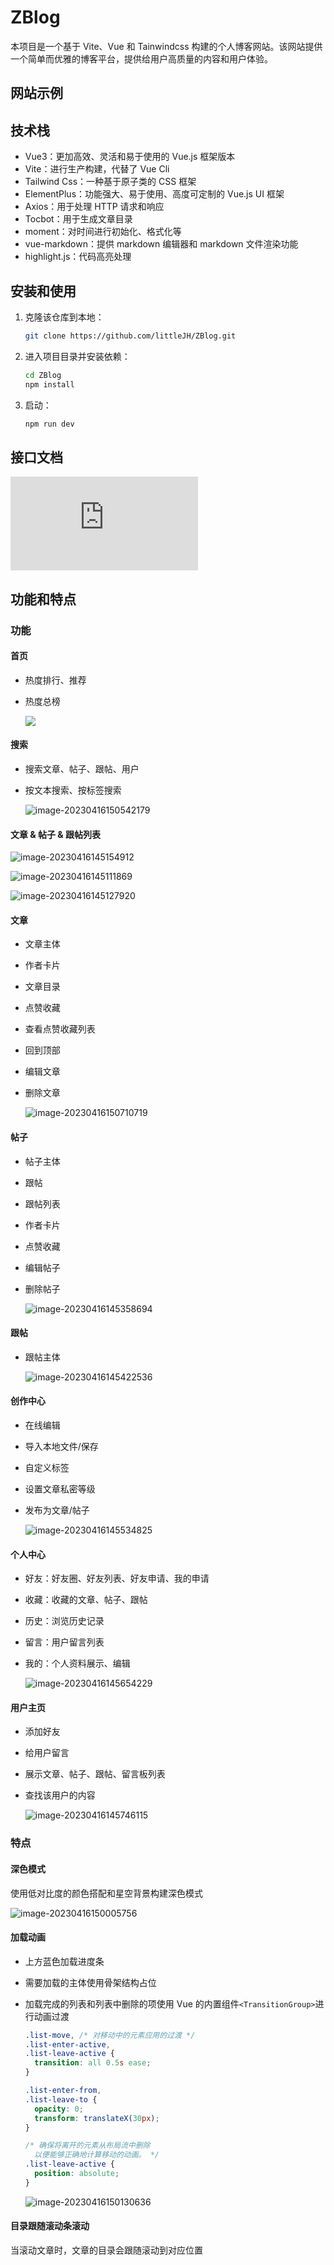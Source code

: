 # ZBlog

本项目是一个基于 Vite、Vue 和 Tainwindcss 构建的个人博客网站。该网站提供一个简单而优雅的博客平台，提供给用户高质量的内容和用户体验。

## 网站示例

## 技术栈

- Vue3：更加高效、灵活和易于使用的 Vue.js 框架版本
- Vite：进行生产构建，代替了 Vue Cli
- Tailwind Css：一种基于原子类的 CSS 框架
- ElementPlus：功能强大、易于使用、高度可定制的 Vue.js UI 框架
- Axios：用于处理 HTTP 请求和响应
- Tocbot：用于生成文章目录
- moment：对时间进行初始化、格式化等
- vue-markdown：提供 markdown 编辑器和 markdown 文件渲染功能
- highlight.js：代码高亮处理

## 安装和使用

1. 克隆该仓库到本地：

   ```bash
   git clone https://github.com/littleJH/ZBlog.git
   ```

2. 进入项目目录并安装依赖：

   ```bash
   cd ZBlog
   npm install
   ```

3. 启动：

   ```bash
   npm run dev
   ```

## 接口文档

![](https://github.com/MGABronya/Blog/blob/main/README.md)

## 功能和特点

### 功能

#### 首页

- 热度排行、推荐
- 热度总榜

  ![](https://raw.githubusercontent.com/littleJH/PicBed/main/img/image-20230416144952261.png)

#### 搜索

- 搜索文章、帖子、跟帖、用户
- 按文本搜索、按标签搜索

  ![image-20230416150542179](https://raw.githubusercontent.com/littleJH/PicBed/main/img/image-20230416150542179.png)

#### 文章 & 帖子 & 跟帖列表

![image-20230416145154912](https://raw.githubusercontent.com/littleJH/PicBed/main/img/image-20230416145154912.png)

![image-20230416145111869](https://raw.githubusercontent.com/littleJH/PicBed/main/img/image-20230416145111869.png)

![image-20230416145127920](https://raw.githubusercontent.com/littleJH/PicBed/main/img/image-20230416145127920.png)

#### 文章

- 文章主体
- 作者卡片
- 文章目录
- 点赞收藏
- 查看点赞收藏列表
- 回到顶部
- 编辑文章
- 删除文章

  ![image-20230416150710719](https://raw.githubusercontent.com/littleJH/PicBed/main/img/image-20230416150710719.png)

#### 帖子

- 帖子主体
- 跟帖
- 跟帖列表
- 作者卡片
- 点赞收藏
- 编辑帖子
- 删除帖子

  ![image-20230416145358694](https://raw.githubusercontent.com/littleJH/PicBed/main/img/image-20230416145358694.png)

#### 跟帖

- 跟帖主体

  ![image-20230416145422536](https://raw.githubusercontent.com/littleJH/PicBed/main/img/image-20230416145422536.png)

#### 创作中心

- 在线编辑
- 导入本地文件/保存

- 自定义标签
- 设置文章私密等级
- 发布为文章/帖子

  ![image-20230416145534825](https://raw.githubusercontent.com/littleJH/PicBed/main/img/image-20230416145534825.png)

#### 个人中心

- 好友：好友圈、好友列表、好友申请、我的申请
- 收藏：收藏的文章、帖子、跟帖
- 历史：浏览历史记录
- 留言：用户留言列表
- 我的：个人资料展示、编辑

  ![image-20230416145654229](https://raw.githubusercontent.com/littleJH/PicBed/main/img/image-20230416145654229.png)

#### 用户主页

- 添加好友
- 给用户留言
- 展示文章、帖子、跟帖、留言板列表
- 查找该用户的内容

  ![image-20230416145746115](https://raw.githubusercontent.com/littleJH/PicBed/main/img/image-20230416145746115.png)

### 特点

#### 深色模式

使用低对比度的颜色搭配和星空背景构建深色模式

![image-20230416150005756](https://raw.githubusercontent.com/littleJH/PicBed/main/img/image-20230416150005756.png)

#### 加载动画

- 上方蓝色加载进度条

- 需要加载的主体使用骨架结构占位

- 加载完成的列表和列表中删除的项使用 Vue 的内置组件`<TransitionGroup>`进行动画过渡

  ```css
  .list-move, /* 对移动中的元素应用的过渡 */
  .list-enter-active,
  .list-leave-active {
    transition: all 0.5s ease;
  }

  .list-enter-from,
  .list-leave-to {
    opacity: 0;
    transform: translateX(30px);
  }

  /* 确保将离开的元素从布局流中删除
    以便能够正确地计算移动的动画。 */
  .list-leave-active {
    position: absolute;
  }
  ```

  ![image-20230416150130636](https://raw.githubusercontent.com/littleJH/PicBed/main/img/image-20230416150130636.png)

#### 目录跟随滚动条滚动

当滚动文章时，文章的目录会跟随滚动到对应位置
